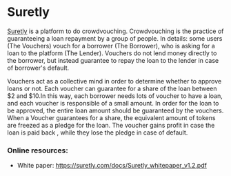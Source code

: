 # Suretly 

[Suretly](https://www.surco.in/) is a platform to do crowdvouching. 
Crowdvouching is  the  practice  of   guaranteeing a  loan  repayment by a group of people.
In details: some users (The Vouchers) vouch for a borrower (The Borrower), who is asking for a loan to the platform (The Lender). Vouchers   do  not  lend  money  directly  to  the  borrower,   but instead guarantee to repay the loan to the lender in case of borrower's default.


Vouchers act as a collective mind in order to determine whether to approve loans  or  not. Each voucher can guarantee for a share of the loan  between  $2  and  $10.In this way,  each borrower needs lots of voucher to have a loan, and each voucher is responsible of a small amount.  In order for the loan to be approved, the  entire loan amount should be guaranteed by the vouchers.
When a Voucher guarantees for a share, the equivalent amount of tokens are freezed as a pledge for the loan.
The voucher gains  profit in case the loan is paid back , while they lose the pledge in case of default. 

### Online resources:
* White paper: https://suretly.com/docs/Suretly_whitepaper_v1.2.pdf

